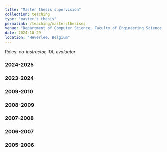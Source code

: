 ```yaml
---
title: "Master thesis supervision"
collection: teaching
type: "master's thesis"
permalink: /teaching/mastersthesises
venue: "Department of Computer Science, Faculty of Engineering Science, KU Leuven"
date: 2024-10-29 
location: "Heverlee, Belgium"
---
```


Roles: _co-instructor, TA, evaluator_

### 2024-2025

### 2023-2024
	

### 2009-2010

 

### 2008-2009

  

### 2007-2008

   

### 2006-2007


### 2005-2006


